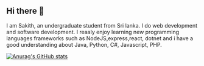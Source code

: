 ## Hi there 👋
 I am Sakith, an undergraduate student from Sri lanka. I do web development and software development. I reaaly enjoy learning new programming languages frameworks such as NodeJS,express,react, dotnet and i have a good understanding about Java, Python, C#, Javascript, PHP.

 [![Anurag's GitHub stats](https://github-readme-stats.vercel.app/api?username=SakithDW)](https://github.com/anuraghazra/github-readme-stats)
